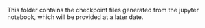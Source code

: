 This folder contains the checkpoint files generated from the jupyter notebook, which will be provided at a later date.
